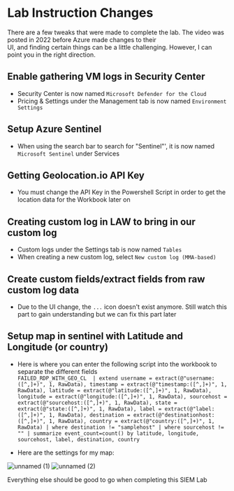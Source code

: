 # Lab Instruction Changes

There are a few tweaks that were made to complete the lab. The video was posted in 2022 before Azure made changes to their   
UI, and finding certain things can be a little challenging. However, I can point you in the right direction.

## Enable gathering VM logs in Security Center
* Security Center is now named `Microsoft Defender for the Cloud`
* Pricing & Settings under the Management tab is now named `Environment Settings`

## Setup Azure Sentinel
* When using the search bar to search for "Sentinel"', it is now named `Microsoft Sentinel` under Services

## Getting Geolocation.io API Key
* You must change the API Key in the Powershell Script in order to get the location data for the Workbook later on

## Creating custom log in LAW to bring in our custom log
* Custom logs under the Settings tab is now named `Tables`
* When creating a new custom log, select `New custom log (MMA-based)`

## Create custom fields/extract fields from raw custom log data
* Due to the UI change, the `...` icon doesn't exist anymore. Still watch this part to gain understanding but we can fix this part later

## Setup map in sentinel with Latitude and Longitude (or country)
* Here is where you can enter the following script into the workbook to separate the different fields  
`FAILED_RDP_WITH_GEO_CL 
| extend username = extract(@"username:([^,]+)", 1, RawData),
         timestamp = extract(@"timestamp:([^,]+)", 1, RawData),
         latitude = extract(@"latitude:([^,]+)", 1, RawData),
         longitude = extract(@"longitude:([^,]+)", 1, RawData),
         sourcehost = extract(@"sourcehost:([^,]+)", 1, RawData),
         state = extract(@"state:([^,]+)", 1, RawData),
         label = extract(@"label:([^,]+)", 1, RawData),
         destination = extract(@"destinationhost:([^,]+)", 1, RawData),
         country = extract(@"country:([^,]+)", 1, RawData)
| where destination != "samplehost"
| where sourcehost != ""
| summarize event_count=count() by latitude, longitude, sourcehost, label, destination, country`

* Here are the settings for my map:  

![unnamed (1)](https://github.com/Bsnookie9/SIEM-Lab/assets/106827110/3b73dfe7-6eb8-45d0-a8fe-8aa000c5ddb8)
![unnamed (2)](https://github.com/Bsnookie9/SIEM-Lab/assets/106827110/d8cfa728-7477-458d-8334-c03a9200648a)


Everything else should be good to go when completing this SIEM Lab
